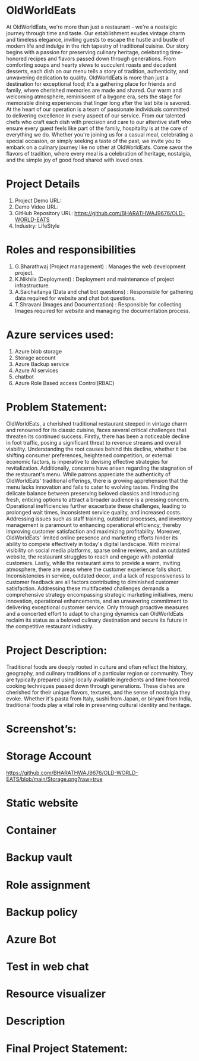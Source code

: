 # OldWorldEats
At OldWorldEats, we're more than just a restaurant - we're a nostalgic journey through time and taste. Our establishment exudes vintage charm and timeless elegance, inviting guests to escape the hustle and bustle of modern life and indulge in the rich tapestry of traditional cuisine. Our story begins with a passion for preserving culinary heritage, celebrating time-honored recipes and flavors passed down through generations. From comforting soups and hearty stews to succulent roasts and decadent desserts, each dish on our menu tells a story of tradition, authenticity, and unwavering dedication to quality. OldWorldEats is more than just a destination for exceptional food; it's a gathering place for friends and family, where cherished memories are made and shared. Our warm and welcoming atmosphere, reminiscent of a bygone era, sets the stage for memorable dining experiences that linger long after the last bite is savored.  At the heart of our operation is a team of passionate individuals committed to delivering excellence in every aspect of our service. From our talented chefs who craft each dish with precision and care to our attentive staff who ensure every guest feels like part of the family, hospitality is at the core of everything we do. Whether you're joining us for a casual meal, celebrating a special occasion, or simply seeking a taste of the past, we invite you to embark on a culinary journey like no other at OldWorldEats. Come savor the flavors of tradition, where every meal is a celebration of heritage, nostalgia, and the simple joy of good food shared with loved ones.
# Project Details
1. Project Demo URL: 
2. Demo Video URL: 
3. GitHub Repository URL: https://github.com/BHARATHWAJ9676/OLD-WORLD-EATS
4. Industry: LifeStyle 
# Roles and responsibilities
1. G.Bharathwaj (Project management) : Manages the web development project.
2. K.Nikhila (Deployment) : Deployment and maintenance of project infrastructure.
3. A.Saichaitanya (Data and chat bot questions) : Responsible for gathering data required for website and chat bot questions.
4. T.Shravani (Images and Documentation) : Responsible for collecting Images required for website and managing the documentation process.
# Azure services used:
1. Azure blob storage
2. Storage account
3. Azure Backup service
4. Azure AI services
5. chatbot
6. Azure Role Based access Control(RBAC)
# Problem Statement:
OldWorldEats, a cherished traditional restaurant steeped in vintage charm and renowned for its classic cuisine, faces several critical challenges that threaten its continued success. Firstly, there has been a noticeable decline in foot traffic, posing a significant threat to revenue streams and overall viability. Understanding the root causes behind this decline, whether it be shifting consumer preferences, heightened competition, or external economic factors, is imperative to devising effective strategies for revitalization. Additionally, concerns have arisen regarding the stagnation of the restaurant's menu. While patrons appreciate the authenticity of OldWorldEats' traditional offerings, there is growing apprehension that the menu lacks innovation and fails to cater to evolving tastes. Finding the delicate balance between preserving beloved classics and introducing fresh, enticing options to attract a broader audience is a pressing concern. Operational inefficiencies further exacerbate these challenges, leading to prolonged wait times, inconsistent service quality, and increased costs. Addressing issues such as staff training, outdated processes, and inventory management is paramount to enhancing operational efficiency, thereby improving customer satisfaction and maximizing profitability. Moreover, OldWorldEats' limited online presence and marketing efforts hinder its ability to compete effectively in today's digital landscape. With minimal visibility on social media platforms, sparse online reviews, and an outdated website, the restaurant struggles to reach and engage with potential customers. Lastly, while the restaurant aims to provide a warm, inviting atmosphere, there are areas where the customer experience falls short. Inconsistencies in service, outdated decor, and a lack of responsiveness to customer feedback are all factors contributing to diminished customer satisfaction. Addressing these multifaceted challenges demands a comprehensive strategy encompassing strategic marketing initiatives, menu innovation, operational enhancements, and an unwavering commitment to delivering exceptional customer service. Only through proactive measures and a concerted effort to adapt to changing dynamics can OldWorldEats reclaim its status as a beloved culinary destination and secure its future in the competitive restaurant industry.
# Project Description:
Traditional foods are deeply rooted in culture and often reflect the history, geography, and culinary traditions of a particular region or community. They are typically prepared using locally available ingredients and time-honored cooking techniques passed down through generations. These dishes are cherished for their unique flavors, textures, and the sense of nostalgia they evoke. Whether it's pasta from Italy, sushi from Japan, or biryani from India, traditional foods play a vital role in preserving cultural identity and heritage.

# Screenshot’s:
# Storage Account
https://github.com/BHARATHWAJ9676/OLD-WORLD-EATS/blob/main/Storage.png?raw=true

# Static website


# Container


# Backup vault


# Role assignment


# Backup policy


# Azure Bot


# Test in web chat


# Resource visualizer


# Description





# Final Project Statement:

